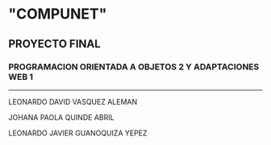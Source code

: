 # "COMPUNET"

<h2>PROYECTO FINAL</h2>
<h3>PROGRAMACION ORIENTADA A OBJETOS 2 Y ADAPTACIONES WEB 1</h3>
<hr>
<p>LEONARDO DAVID VASQUEZ ALEMAN</p> 
<p>JOHANA PAOLA QUINDE ABRIL</p> 
<p>LEONARDO JAVIER GUANOQUIZA YEPEZ</p>
